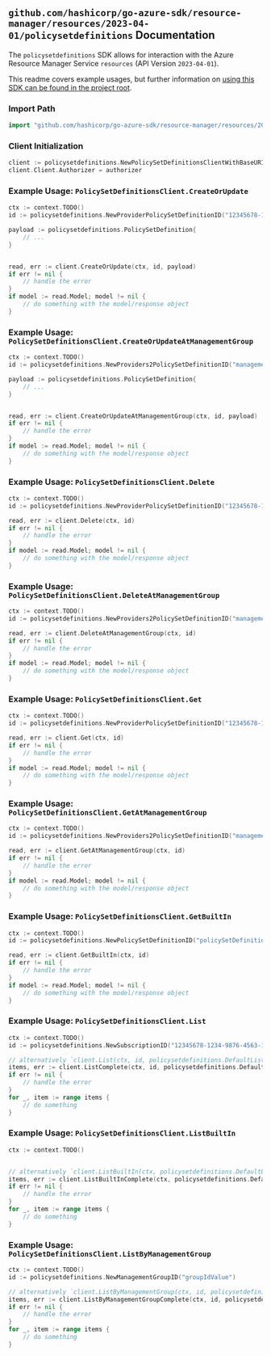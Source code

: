 
## `github.com/hashicorp/go-azure-sdk/resource-manager/resources/2023-04-01/policysetdefinitions` Documentation

The `policysetdefinitions` SDK allows for interaction with the Azure Resource Manager Service `resources` (API Version `2023-04-01`).

This readme covers example usages, but further information on [using this SDK can be found in the project root](https://github.com/hashicorp/go-azure-sdk/tree/main/docs).

### Import Path

```go
import "github.com/hashicorp/go-azure-sdk/resource-manager/resources/2023-04-01/policysetdefinitions"
```


### Client Initialization

```go
client := policysetdefinitions.NewPolicySetDefinitionsClientWithBaseURI("https://management.azure.com")
client.Client.Authorizer = authorizer
```


### Example Usage: `PolicySetDefinitionsClient.CreateOrUpdate`

```go
ctx := context.TODO()
id := policysetdefinitions.NewProviderPolicySetDefinitionID("12345678-1234-9876-4563-123456789012", "policySetDefinitionValue")

payload := policysetdefinitions.PolicySetDefinition{
	// ...
}


read, err := client.CreateOrUpdate(ctx, id, payload)
if err != nil {
	// handle the error
}
if model := read.Model; model != nil {
	// do something with the model/response object
}
```


### Example Usage: `PolicySetDefinitionsClient.CreateOrUpdateAtManagementGroup`

```go
ctx := context.TODO()
id := policysetdefinitions.NewProviders2PolicySetDefinitionID("managementGroupValue", "policySetDefinitionValue")

payload := policysetdefinitions.PolicySetDefinition{
	// ...
}


read, err := client.CreateOrUpdateAtManagementGroup(ctx, id, payload)
if err != nil {
	// handle the error
}
if model := read.Model; model != nil {
	// do something with the model/response object
}
```


### Example Usage: `PolicySetDefinitionsClient.Delete`

```go
ctx := context.TODO()
id := policysetdefinitions.NewProviderPolicySetDefinitionID("12345678-1234-9876-4563-123456789012", "policySetDefinitionValue")

read, err := client.Delete(ctx, id)
if err != nil {
	// handle the error
}
if model := read.Model; model != nil {
	// do something with the model/response object
}
```


### Example Usage: `PolicySetDefinitionsClient.DeleteAtManagementGroup`

```go
ctx := context.TODO()
id := policysetdefinitions.NewProviders2PolicySetDefinitionID("managementGroupValue", "policySetDefinitionValue")

read, err := client.DeleteAtManagementGroup(ctx, id)
if err != nil {
	// handle the error
}
if model := read.Model; model != nil {
	// do something with the model/response object
}
```


### Example Usage: `PolicySetDefinitionsClient.Get`

```go
ctx := context.TODO()
id := policysetdefinitions.NewProviderPolicySetDefinitionID("12345678-1234-9876-4563-123456789012", "policySetDefinitionValue")

read, err := client.Get(ctx, id)
if err != nil {
	// handle the error
}
if model := read.Model; model != nil {
	// do something with the model/response object
}
```


### Example Usage: `PolicySetDefinitionsClient.GetAtManagementGroup`

```go
ctx := context.TODO()
id := policysetdefinitions.NewProviders2PolicySetDefinitionID("managementGroupValue", "policySetDefinitionValue")

read, err := client.GetAtManagementGroup(ctx, id)
if err != nil {
	// handle the error
}
if model := read.Model; model != nil {
	// do something with the model/response object
}
```


### Example Usage: `PolicySetDefinitionsClient.GetBuiltIn`

```go
ctx := context.TODO()
id := policysetdefinitions.NewPolicySetDefinitionID("policySetDefinitionValue")

read, err := client.GetBuiltIn(ctx, id)
if err != nil {
	// handle the error
}
if model := read.Model; model != nil {
	// do something with the model/response object
}
```


### Example Usage: `PolicySetDefinitionsClient.List`

```go
ctx := context.TODO()
id := policysetdefinitions.NewSubscriptionID("12345678-1234-9876-4563-123456789012")

// alternatively `client.List(ctx, id, policysetdefinitions.DefaultListOperationOptions())` can be used to do batched pagination
items, err := client.ListComplete(ctx, id, policysetdefinitions.DefaultListOperationOptions())
if err != nil {
	// handle the error
}
for _, item := range items {
	// do something
}
```


### Example Usage: `PolicySetDefinitionsClient.ListBuiltIn`

```go
ctx := context.TODO()


// alternatively `client.ListBuiltIn(ctx, policysetdefinitions.DefaultListBuiltInOperationOptions())` can be used to do batched pagination
items, err := client.ListBuiltInComplete(ctx, policysetdefinitions.DefaultListBuiltInOperationOptions())
if err != nil {
	// handle the error
}
for _, item := range items {
	// do something
}
```


### Example Usage: `PolicySetDefinitionsClient.ListByManagementGroup`

```go
ctx := context.TODO()
id := policysetdefinitions.NewManagementGroupID("groupIdValue")

// alternatively `client.ListByManagementGroup(ctx, id, policysetdefinitions.DefaultListByManagementGroupOperationOptions())` can be used to do batched pagination
items, err := client.ListByManagementGroupComplete(ctx, id, policysetdefinitions.DefaultListByManagementGroupOperationOptions())
if err != nil {
	// handle the error
}
for _, item := range items {
	// do something
}
```

